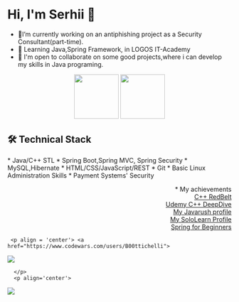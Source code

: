 

<!--
**B00ttichelli/B00ttichelli** is a ✨ _special_ ✨ repository because its `README.md` (this file) appears on your GitHub profile.

Here are some ideas to get you started:

- 🔭 I’m currently working on ...
- 🌱 I’m currently learning ...
- 👯 I’m looking to collaborate on ...
- 🤔 I’m looking for help with ...
- 💬 Ask me about ...
- 📫 How to reach me: ...
- 😄 Pronouns: ...
- ⚡ Fun fact: ...
-->

# Hi, I'm Serhii 👋
-  🔭I’m currently working on  an antiphishing project as a Security Consultant(part-time). 
-  🌱 Learning Java,Spring Framework, in LOGOS IT-Academy
-  👯   I'm open to collaborate on some good projects,where i can develop my skills in Java programing.
<p align='center'>
   <a href="https://github-readme-stats.vercel.app/api?username=B00ttichelli&show_icons=true&count_private=true"><img
           height=100
           src="https://github-readme-stats.vercel.app/api?username=B00ttichelli&show_icons=true&count_private=true"/></a>
   <a href="https://github.com/B00ttichelli/github-readme-stats"><img height=100
                                                                  src="https://github-readme-stats.vercel.app/api/top-langs/?username=B00ttichelli&layout=compact"/></a>
</p>


## 🛠 Technical Stack                                    
<p align = 'left'>*   Java/C++ STL                                      
*   Spring Boot,Spring MVC, Spring Security          
*   MySQL,Hibernate                                 
*   HTML/CSS/JavaScript/REST
*   Git
*   Basic Linux Administration Skills
*   Payment Systems' Security
</p>

<p align = 'right'>
*  My achievements<br>
      <a href = "https://www.coursera.org/account/accomplishments/certificate/U84LMY8TW7PT">C++ RedBelt</a><br>
      <a href = "https://www.udemy.com/certificate/UC-IZ6YQ6WK/?utm_campaign=email&utm_source=sendgrid.com&utm_medium=email">Udemy C++ DeepDive </a><br>
      <a href = "https://javarush.ru/users/2657145">My Javarush profile</a><br>
      <a href = "https://www.sololearn.com/profile/21566205"> My SoloLearn Profile</a><br>
      <a href = "https://www.udemy.com/certificate/UC-11985531-c6e7-4e8d-90e7-283de79a2749/?utm_source=sendgrid.com&utm_medium=email&utm_campaign=email">Spring for Beginners</a></p>
      
     <p align = 'center'> <a href="https://www.codewars.com/users/B00ttichelli">
   <img src = "https://www.codewars.com/users/B00ttichelli/badges/micro"/>
   </a>
   
      </p>
      <p align='center'>
   <a href="http://linkedin.com/in/vovnenko-sergey-308143188">
       <img src="https://img.shields.io/badge/linkedin-%230077B5.svg?&style=for-the-badge&logo=linkedin&logoColor=white"/>
   </a>

